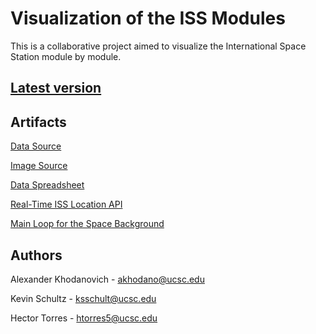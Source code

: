 # Visualization of the ISS Modules

This is a collaborative project aimed to visualize the International Space Station module by module.

## [Latest version](https://kevschultz.github.io/visualization-of-the-iss/src/index.html)

## Artifacts
[Data Source](https://en.wikipedia.org/wiki/Assembly_of_the_International_Space_Station)

[Image Source](https://www.nasa.gov/sites/default/files/thumbnails/image/iss_config_exploded_view_page_0.jpg)

[Data Spreadsheet](https://docs.google.com/spreadsheets/d/16bKfwpIoAt00URy6PiZ9A8lKxjWlkeIaKaTW1trYElk/edit?usp=sharing)

[Real-Time ISS Location API](https://wheretheiss.at/w/developer)

[Main Loop for the Space Background](https://github.com/IceCreamYou/MainLoop.js)

## Authors
Alexander Khodanovich - akhodano@ucsc.edu

Kevin Schultz - ksschult@ucsc.edu

Hector Torres - htorres5@ucsc.edu
